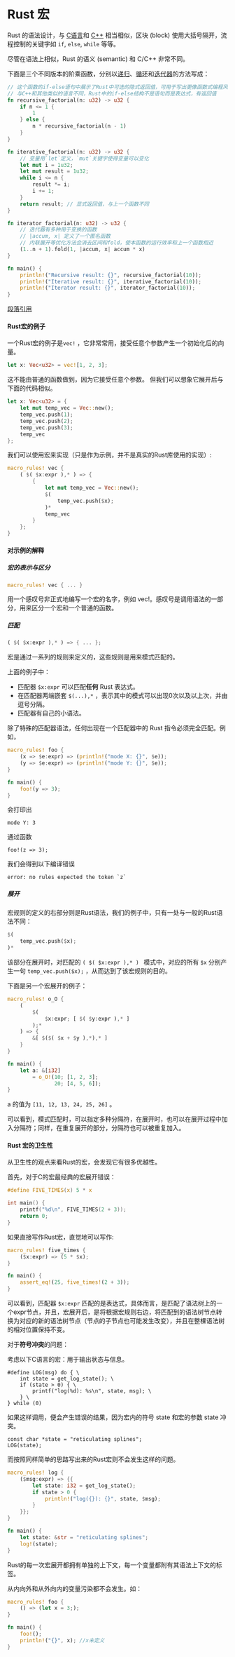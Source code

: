 # Rust 宏

Rust 的语法设计，与 [C语言](https://zh.wikipedia.org/wiki/C%E8%AA%9E%E8%A8%80)和 [C++](https://zh.wikipedia.org/wiki/C%2B%2B) 相当相似，区块 (block) 使用大括号隔开，流程控制的关键字如 `if`, `else`, `while` 等等。

尽管在语法上相似，Rust 的语义 (semantic) 和 C/C++ 非常不同。

下面是三个不同版本的阶乘函数，分别以[递归](https://zh.wikipedia.org/wiki/%E9%80%92%E5%BD%92)、[循环](https://zh.wikipedia.org/wiki/%E8%BF%AD%E4%BB%A3)和[迭代器](https://zh.wikipedia.org/wiki/%E8%BF%AD%E4%BB%A3%E5%99%A8)的方法写成：

```rust
// 这个函数的if-else语句中展示了Rust中可选的隐式返回值，可用于写出更像函数式编程风格的代码
// 与C++和其他类似的语言不同，Rust中的if-else结构不是语句而是表达式，有返回值
fn recursive_factorial(n: u32) -> u32 {
    if n <= 1 {
        1
    } else {
        n * recursive_factorial(n - 1)
    }
}

fn iterative_factorial(n: u32) -> u32 {
    // 变量用`let`定义，`mut`关键字使得变量可以变化
    let mut i = 1u32;
    let mut result = 1u32;
    while i <= n {
        result *= i;
        i += 1;
    }
    return result; // 显式返回值，与上一个函数不同
}

fn iterator_factorial(n: u32) -> u32 {
    // 迭代器有多种用于变换的函数
    // |accum, x| 定义了一个匿名函数
    // 内联展开等优化方法会消去区间和fold，使本函数的运行效率和上一个函数相近
    (1..n + 1).fold(1, |accum, x| accum * x)
}

fn main() {
    println!("Recursive result: {}", recursive_factorial(10));
    println!("Iterative result: {}", iterative_factorial(10));
    println!("Iterator result: {}", iterator_factorial(10));
}
```
[段落引用](https://zh.wikipedia.org/wiki/Rust)

####  Rust宏的例子

一个Rust宏的例子是`vec!` ，它非常常用，接受任意个参数产生一个初始化后的向量。

```rust
let x: Vec<u32> = vec![1, 2, 3];
```

这不能由普通的函数做到，因为它接受任意个参数。 但我们可以想象它展开后与下面的代码相似。

```rust 
let x: Vec<u32> = {
    let mut temp_vec = Vec::new();
    temp_vec.push(1);
    temp_vec.push(2);
    temp_vec.push(3);
    temp_vec
};
```

我们可以使用宏来实现（只是作为示例，并不是真实的Rust库使用的实现）:

``` rust
macro_rules! vec {
    ( $( $x:expr ),* ) => {
        {
            let mut temp_vec = Vec::new();
            $(
                temp_vec.push($x);
            )*
            temp_vec
        }
    };
}

```

#### 对示例的解释

##### 宏的表示与区分

```rust
macro_rules! vec { ... }
```

用一个感叹号非正式地编写一个宏的名字，例如 vec!。感叹号是调用语法的一部分，用来区分一个宏和一个普通的函数。

##### 匹配

``` rust 
( $( $x:expr ),* ) => { ... };
```

宏是通过一系列的规则来定义的，这些规则是用来模式匹配的。

上面的例子中：

* 匹配器 `$x:expr` 可以匹配**任何** Rust 表达式。
* 在匹配器两端嵌套 `$(...),*` ，表示其中的模式可以出现0次以及以上次，并由逗号分隔。
* 匹配器有自己的小语法。

除了特殊的匹配器语法，任何出现在一个匹配器中的 Rust 指令必须完全匹配。例如，

``` rust
macro_rules! foo {
    (x => $e:expr) => (println!("mode X: {}", $e));
    (y => $e:expr) => (println!("mode Y: {}", $e));
}

fn main() {
    foo!(y => 3);
}
```

会打印出

```
mode Y: 3
```

通过函数

```
foo!(z => 3);
```

我们会得到以下编译错误

```
error: no rules expected the token `z`
```

##### 展开

宏规则的定义的右部分则是Rust语法，我们的例子中，只有一处与一般的Rust语法不同：

```rust
$(
    temp_vec.push($x);
)*
```

该部分在展开时，对匹配的 `( $( $x:expr ),* ) ` 模式中，对应的所有 `$x` 分别产生一句 `temp_vec.push($x);` ，从而达到了该宏规则的目的。

下面是另一个宏展开的例子：

```rust
macro_rules! o_O {
    (
        $(
            $x:expr; [ $( $y:expr ),* ]
        );*
    ) => {
        &[ $($( $x + $y ),*),* ]
    }
}

fn main() {
    let a: &[i32]
        = o_O!(10; [1, 2, 3];
               20; [4, 5, 6]);
}
```

a 的值为 `[11, 12, 13, 24, 25, 26]` 。

可以看到，模式匹配时，可以指定多种分隔符，在展开时，也可以在展开过程中加入分隔符；同样，在重复展开的部分，分隔符也可以被重复加入。

#### Rust 宏的卫生性

从卫生性的观点来看Rust的宏，会发现它有很多优越性。

首先，对于C的宏最经典的宏展开错误：

```C
#define FIVE_TIMES(x) 5 * x

int main() {
    printf("%d\n", FIVE_TIMES(2 + 3));
    return 0;
}
```
如果直接写作Rust宏，直觉地可以写作:

```rust
macro_rules! five_times {
    ($x:expr) => (5 * $x);
}

fn main() {
    assert_eq!(25, five_times!(2 + 3));
}
```

可以看到，匹配器 `$x:expr` 匹配的是表达式，具体而言，是匹配了语法树上的一个expr节点，并且，宏展开后，是将根据宏规则右边，将匹配到的语法树节点转换为对应的新的语法树节点（节点的子节点也可能发生改变），并且在整棵语法树的相对位置保持不变。

对于**符号冲突**的问题：

考虑以下C语言的宏：用于输出状态与信息。

```
#define LOG(msg) do { \
    int state = get_log_state(); \
    if (state > 0) { \
        printf("log(%d): %s\n", state, msg); \
    } \
} while (0)

```

如果这样调用，便会产生错误的结果，因为宏内的符号 state 和宏的参数 state 冲突。

```
const char *state = "reticulating splines";
LOG(state);
```

而按照同样简单的思路写出来的Rust宏则不会发生这样的问题。

```rust
macro_rules! log {
    ($msg:expr) => {{
        let state: i32 = get_log_state();
        if state > 0 {
            println!("log({}): {}", state, $msg);
        }
    }};
}

fn main() {
    let state: &str = "reticulating splines";
    log!(state);
}
```
Rust的每一次宏展开都拥有单独的上下文，每一个变量都附有其语法上下文的标签。

从内向外和从外向内的变量污染都不会发生。如：

```rust
macro_rules! foo {
    () => (let x = 3;);
}

fn main() {
    foo!();
    println!("{}", x); //x未定义
}
```

